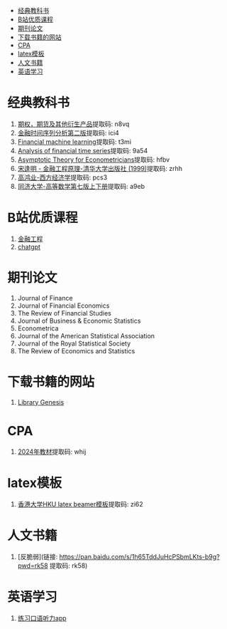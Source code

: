 - [经典教科书](#经典教科书)
- [B站优质课程](#B站优质课程)
- [期刊论文](#期刊论文)
- [下载书籍的网站](#下载书籍的网站)
- [CPA](#CPA)
- [latex模板](#latex模板)
- [人文书籍](#人文书籍)
- [英语学习](#英语学习)
# 经典教科书
1. [期权，期货及其他衍生产品](https://pan.baidu.com/s/1exibvNOPn4i8aD8beH4o-w?pwd=n8vq)提取码: n8vq
2. [金融时间序列分析第二版](https://pan.baidu.com/s/1CkTfzMCCc9vPYXeQDjPXmQ?pwd=ici4)提取码: ici4
3. [Financial machine learning](https://pan.baidu.com/s/17G3Sxi7rJ6-tsPgCMYtXlw?pwd=t3mi)提取码: t3mi
4. [Analysis of financial time series](https://pan.baidu.com/s/1NX-KZVCeGYMLuqaxWHwb5A?pwd=9a54)提取码: 9a54
5. [Asymptotic Theory for Econometricians](https://pan.baidu.com/s/1Gwaki5l73hDgo9qa3hoYmg?pwd=hfbv)提取码: hfbv
6. [宋逢明 - 金融工程原理-清华大学出版社 (1999)](https://pan.baidu.com/s/1iVRb_mZMsqqHVMgQNoZmqw?pwd=zrhh)提取码: zrhh
7. [高鸿业-西方经济学](https://pan.baidu.com/s/1Ag1a0KI8Q4YORinRj3iKxA?pwd=pcs3)提取码: pcs3
8. [同济大学-高等数学第七版上下册](https://pan.baidu.com/s/10vGtd2mtZguJTysRxwy9RQ?pwd=a9eb)提取码: a9eb

# B站优质课程
1. [金融工程](https://www.bilibili.com/video/BV1TF411T7m5/?spm_id_from=333.788&vd_source=76c7850fa4d74c2a9ddeccdc5474983f)
2. [chatgpt](https://www.bilibili.com/video/BV17t4218761?p=1&vd_source=76c7850fa4d74c2a9ddeccdc5474983f)

# 期刊论文
1. Journal of Finance
2. Journal of Financial Economics
3. The Review of Financial Studies
4. Journal of Business & Economic Statistics
5. Econometrica
6. Journal of the American Statistical Association
7. Journal of the Royal Statistical Society
8. The Review of Economics and Statistics
# 下载书籍的网站
1. [Library Genesis](https://libgen.rs/)
# CPA
1. [2024年教材](https://pan.baidu.com/s/16o6kH1khCLVIV5BUJ0Z1nw?pwd=whij)提取码: whij

# latex模板
1. [香港大学HKU latex beamer模板](https://pan.baidu.com/s/1UgxwMJVcC1lzYQoBsHzg7Q?pwd=zi62)提取码: zi62

# 人文书籍
1. [反脆弱](链接: https://pan.baidu.com/s/1h65TddJuHcPSbmLKts-b9g?pwd=rk58 提取码: rk58)

# 英语学习
1. [练习口语听力app](https://youglish.com/)
